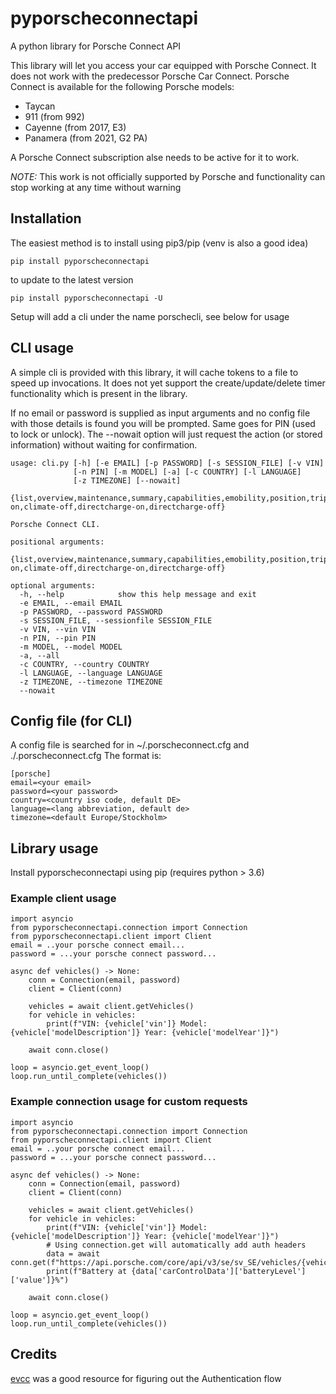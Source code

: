 # pyporscheconnectapi
A python library for Porsche Connect API

This library will let you access your car equipped with Porsche Connect. It does not work with the predecessor Porsche Car Connect.
Porsche Connect is available for the following Porsche models:

* Taycan
* 911 (from 992)
* Cayenne (from 2017, E3)
* Panamera (from 2021, G2 PA)

A Porsche Connect subscription alse needs to be active for it to work.

*NOTE:* This work is not officially supported by Porsche and functionality can stop working at any time without warning

## Installation

The easiest method is to install using pip3/pip (venv is also a good idea)
```
pip install pyporscheconnectapi
```

to update to the latest version

```
pip install pyporscheconnectapi -U
```

Setup will add a cli under the name porschecli, see below for usage


## CLI usage

A simple cli is provided with this library, it will cache tokens to a file to speed up invocations. It does not yet support the create/update/delete timer functionality which is present in the library.

If no email or password is supplied as input arguments and no config file with those details is found you will be prompted. Same goes for PIN (used to lock or unlock).
The --nowait option will just request the action (or stored information) without waiting for confirmation.
```
usage: cli.py [-h] [-e EMAIL] [-p PASSWORD] [-s SESSION_FILE] [-v VIN]
              [-n PIN] [-m MODEL] [-a] [-c COUNTRY] [-l LANGUAGE]
              [-z TIMEZONE] [--nowait]
              {list,overview,maintenance,summary,capabilities,emobility,position,triplongterm,tripshortterm,speedalerts,theftalerts,tokens,lock,unlock,climate-on,climate-off,directcharge-on,directcharge-off}

Porsche Connect CLI.

positional arguments:
  {list,overview,maintenance,summary,capabilities,emobility,position,triplongterm,tripshortterm,speedalerts,theftalerts,tokens,lock,unlock,climate-on,climate-off,directcharge-on,directcharge-off}

optional arguments:
  -h, --help            show this help message and exit
  -e EMAIL, --email EMAIL
  -p PASSWORD, --password PASSWORD
  -s SESSION_FILE, --sessionfile SESSION_FILE
  -v VIN, --vin VIN
  -n PIN, --pin PIN
  -m MODEL, --model MODEL
  -a, --all
  -c COUNTRY, --country COUNTRY
  -l LANGUAGE, --language LANGUAGE
  -z TIMEZONE, --timezone TIMEZONE
  --nowait
```

## Config file (for CLI)

A config file is searched for in ~/.porscheconnect.cfg and ./.porscheconnect.cfg
The format is:

```
[porsche]
email=<your email>
password=<your password>
country=<country iso code, default DE>
language=<lang abbreviation, default de>
timezone=<default Europe/Stockholm>
```

## Library usage

Install pyporscheconnectapi using pip (requires python > 3.6)


### Example client usage
```
import asyncio
from pyporscheconnectapi.connection import Connection
from pyporscheconnectapi.client import Client
email = ..your porsche connect email...
password = ...your porsche connect password...

async def vehicles() -> None:
    conn = Connection(email, password)
    client = Client(conn)

    vehicles = await client.getVehicles()
    for vehicle in vehicles:
        print(f"VIN: {vehicle['vin']} Model: {vehicle['modelDescription']} Year: {vehicle['modelYear']}")

    await conn.close()

loop = asyncio.get_event_loop()
loop.run_until_complete(vehicles())
```

### Example connection usage for custom requests
```
import asyncio
from pyporscheconnectapi.connection import Connection
from pyporscheconnectapi.client import Client
email = ..your porsche connect email...
password = ...your porsche connect password...

async def vehicles() -> None:
    conn = Connection(email, password)
    client = Client(conn)

    vehicles = await client.getVehicles()
    for vehicle in vehicles:
        print(f"VIN: {vehicle['vin']} Model: {vehicle['modelDescription']} Year: {vehicle['modelYear']}")
        # Using connection.get will automatically add auth headers
        data = await conn.get(f"https://api.porsche.com/core/api/v3/se/sv_SE/vehicles/{vehicle['vin']}")
        print(f"Battery at {data['carControlData']['batteryLevel']['value']}%")

    await conn.close()

loop = asyncio.get_event_loop()
loop.run_until_complete(vehicles())
```


## Credits
[evcc](https://github.com/andig/evcc) was a good resource for figuring out the Authentication flow
